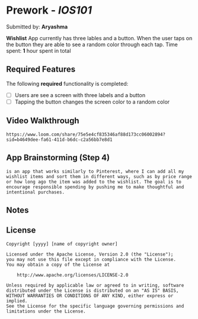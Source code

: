 # Prework - *IOS101*

Submitted by: **Aryashma**

**Wishlist** App currently has three lables and a button. When the user taps on the button they are able to see a  random color through each tap.
Time spent: **1** hour spent in total

## Required Features

The following **required** functionality is completed:

- [ ] Users are see a screen with three labels and a button
- [ ] Tapping the button changes the screen color to a random color
 
## Video Walkthrough
    https://www.loom.com/share/75e5e4cf835346af88d173cc06002894?sid=b4649dee-fa61-411d-b6dc-c2a56bb7e8d1

## App Brainstorming (Step 4)
    is an app that works similarly to Pinterest, where I can add all my wishlist items and sort them in different ways, such as by price range or how long ago the item was added to the wishlist. The goal is to encourage responsible spending by pushing me to make thoughtful and intentional purchases.


## Notes


## License

    Copyright [yyyy] [name of copyright owner]

    Licensed under the Apache License, Version 2.0 (the "License");
    you may not use this file except in compliance with the License.
    You may obtain a copy of the License at

        http://www.apache.org/licenses/LICENSE-2.0

    Unless required by applicable law or agreed to in writing, software
    distributed under the License is distributed on an "AS IS" BASIS,
    WITHOUT WARRANTIES OR CONDITIONS OF ANY KIND, either express or implied.
    See the License for the specific language governing permissions and
    limitations under the License.

